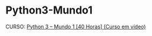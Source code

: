 # Python3-Mundo1
CURSO: [Python 3 – Mundo 1 [40 Horas] (Curso em vídeo)](https://www.cursoemvideo.com/curso/python-3-mundo-1/)
